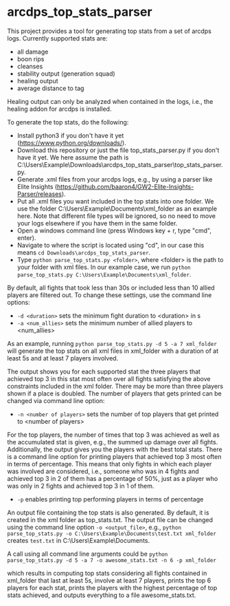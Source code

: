 # arcdps_top_stats_parser

This project provides a tool for generating top stats from a set of arcdps logs. Currently supported stats are: 
- all damage
- boon rips
- cleanses
- stability output (generation squad)
- healing output
- average distance to tag

Healing output can only be analyzed when contained in the logs, i.e., the healing addon for arcdps is installed.

To generate the top stats, do the following:
- Install python3 if you don't have it yet (https://www.python.org/downloads/).
- Download this repository or just the file top_stats_parser.py if you don't have it yet. We here assume the path is C:\Users\Example\Downloads\arcdps_top_stats_parser\top_stats_parser.py.
- Generate .xml files from your arcdps logs, e.g., by using a parser like Elite Insights (https://github.com/baaron4/GW2-Elite-Insights-Parser/releases). 
- Put all .xml files you want included in the top stats into one folder. We use the folder C:\Users\Example\Documents\xml_folder as an example here. Note that different file types will be ignored, so no need to move your logs elsewhere if you have them in the same folder.
- Open a windows command line (press Windows key + r, type "cmd", enter).
- Navigate to where the script is located using "cd", in our case this means ```cd Downloads\arcdps_top_stats_parser```.
- Type ```python parse_top_stats.py <folder>```, where \<folder> is the path to your folder with xml files. In our example case, we run ```python parse_top_stats.py C:\Users\Example\Documents\xml_folder```.

By default, all fights that took less than 30s or included less than 10 allied players are filtered out. To change these settings, use the command line options:
- ```-d <duration>``` sets the minimum fight duration to \<duration> in s
- ```-a <num_allies>``` sets the minimum number of allied players to \<num_allies>

As an example, running ```python parse_top_stats.py -d 5 -a 7 xml_folder``` will generate the top stats on all xml files in xml_folder with a duration of at least 5s and at least 7 players involved.

The output shows you for each supported stat the three players that achieved top 3 in this stat most often over all fights satisfying the above constraints included in the xml folder. There may be more than three players shown if a place is doubled. The number of players that gets printed can be changed via command line option:
- ```-n <number of players>``` sets the number of top players that get printed to \<number of players>

For the top players, the number of times that top 3 was achieved as well as the accumulated stat is given, e.g., the summed up damage over all fights. Additionally, the output gives you the players with the best total stats. There is a command line option for printing players that achieved top 3 most often in terms of percentage. This means that only fights in which each player was involved are considered, i.e., someone who was in 4 fights and achieved top 3 in 2 of them has a percentage of 50%, just as a player who was only in 2 fights and achieved top 3 in 1 of them.
- ```-p``` enables printing top performing players in terms of percentage

An output file containing the top stats is also generated. By default, it is created in the xml folder as top_stats.txt. The output file can be changed using the command line option ```-o <output_file>```, e.g., ```python parse_top_stats.py -o C:\Users\Example\Documents\test.txt xml_folder``` creates ```test.txt``` in C:\Users\Example\Documents\.

A call using all command line arguments could be
```python parse_top_stats.py -d 5 -a 7 -o awesome_stats.txt -n 6 -p xml_folder```

which results in computing top stats considering all fights contained in xml_folder that last at least 5s, involve at least 7 players, prints the top 6 players for each stat, prints the players with the highest percentage of top stats achieved, and outputs everything to a file awesome_stats.txt.